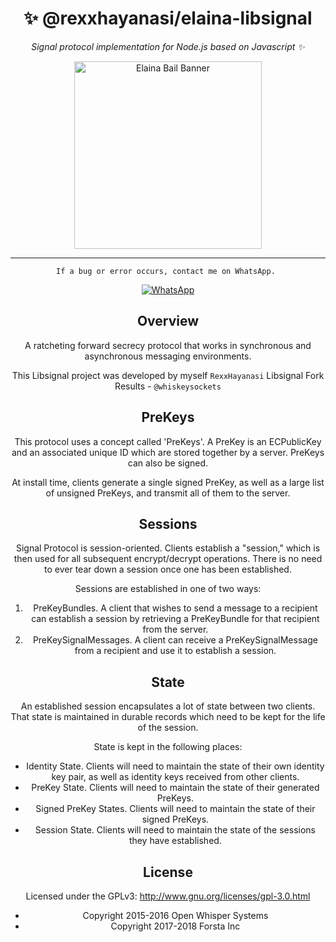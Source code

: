 <div align="center">
  <h1>✨ @rexxhayanasi/elaina-libsignal</h1>
  <p><em>Signal protocol implementation for Node.js based on Javascript ✨</em></p>

  <img src="https://files.catbox.moe/dmz2fn.jpg" width="300" alt="Elaina Bail Banner" />

---
`If a bug or error occurs, contact me on WhatsApp. `
 
 [![WhatsApp](https://img.shields.io/badge/Chat%20on-WhatsApp-25D366?logo=whatsapp&logoColor=white)](https://wa.me/6285282530851)
 

Overview
--------
A ratcheting forward secrecy protocol that works in synchronous and
asynchronous messaging environments.

This Libsignal project was developed by myself `RexxHayanasi`
Libsignal Fork Results - `@whiskeysockets`

PreKeys
--------
This protocol uses a concept called 'PreKeys'. A PreKey is an ECPublicKey and
an associated unique ID which are stored together by a server. PreKeys can also
be signed.

At install time, clients generate a single signed PreKey, as well as a large
list of unsigned PreKeys, and transmit all of them to the server.


Sessions
--------
Signal Protocol is session-oriented. Clients establish a "session," which is
then used for all subsequent encrypt/decrypt operations. There is no need to
ever tear down a session once one has been established.

Sessions are established in one of two ways:

1. PreKeyBundles. A client that wishes to send a message to a recipient can
   establish a session by retrieving a PreKeyBundle for that recipient from the
   server.
2. PreKeySignalMessages. A client can receive a PreKeySignalMessage from a
   recipient and use it to establish a session.


State
--------
An established session encapsulates a lot of state between two clients. That
state is maintained in durable records which need to be kept for the life of
the session.

State is kept in the following places:

* Identity State. Clients will need to maintain the state of their own identity
  key pair, as well as identity keys received from other clients.
* PreKey State. Clients will need to maintain the state of their generated
  PreKeys.
* Signed PreKey States. Clients will need to maintain the state of their signed
  PreKeys.
* Session State. Clients will need to maintain the state of the sessions they
  have established.


License
--------
Licensed under the GPLv3: http://www.gnu.org/licenses/gpl-3.0.html

* Copyright 2015-2016 Open Whisper Systems
* Copyright 2017-2018 Forsta Inc

